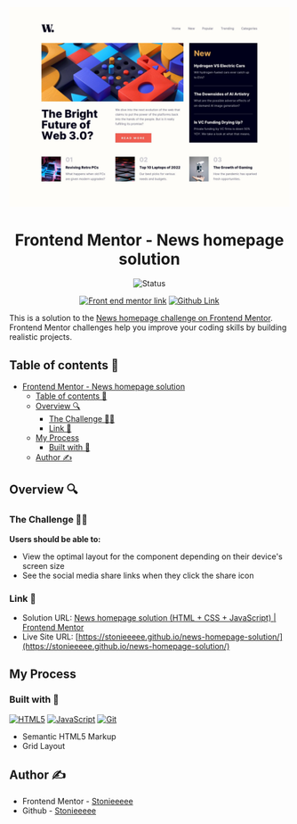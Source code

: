 ![News homepage Sample Photo](./design/desktop-design.jpg)

<div align="center">

# Frontend Mentor - News homepage solution

<!-- custom shield.io links -->
![Status][shield-link]<br>

[shield-link]: https://img.shields.io/badge/STATUS-COMPLETE-00ff55

[![Front end mentor link][shield-link2]][my-link2] [![Github Link][shield-link3]][my-link3]

[shield-link2]: https://img.shields.io/badge/_Profile-EJ--STONIEEEEE-6abecd?style=for-the-badge&logo=frontendmentor&logoColor=6abecd
[my-link2]: https://www.frontendmentor.io/profile/Stonieeeee
[shield-link3]: https://img.shields.io/badge/_Github-EJ--STONIEEEEE-adbac7?style=for-the-badge&logo=github&logoColor=adbac7
[my-link3]: https://github.com/Stonieeeee


</div>

This is a solution to the [News homepage challenge on Frontend Mentor](https://www.frontendmentor.io/challenges/news-homepage-H6SWTa1MFl). Frontend Mentor challenges help you improve your coding skills by building realistic projects.

## Table of contents 📌

- [Frontend Mentor - News homepage solution](#frontend-mentor---news-homepage-solution)
  - [Table of contents 📌](#table-of-contents-)
  - [Overview 🔍](#overview-)
    - [The Challenge 🧗‍♂️](#the-challenge-️)
    - [Link 🔗](#link-)
  - [My Process](#my-process)
    - [Built with 🔨](#built-with-)
  - [Author ✍️](#author-️)

## Overview 🔍

### The Challenge 🧗‍♂️

**Users should be able to:**

- View the optimal layout for the component depending on their device's screen size
- See the social media share links when they click the share icon

### Link 🔗

<!-- TBA LINKS -->

- Solution URL: [News homepage solution (HTML + CSS + JavaScript) | Frontend Mentor](https://www.frontendmentor.io/solutions/news-homepage-solution-kgKlndKRRo)
- Live Site URL: [https://stonieeeee.github.io/news-homepage-solution/](https://stonieeeee.github.io/news-homepage-solution/)

## My Process

### Built with 🔨

<!-- Bagdes -->

[![HTML5][design-link]][html-link] [![JavaScript][design-link2]][js-link] [![Git][design-link3]][git-link]

<!-- Badges-links -->

[design-link]: https://img.shields.io/badge/HTML5-E34F26?style=for-the-badge&logo=html5&logoColor=white

[html-link]: https://developer.mozilla.org/en-US/docs/Glossary/HTML5

[design-link2]: https://img.shields.io/badge/javascript-%23323330.svg?style=for-the-badge&logo=javascript&logoColor=%23F7DF1E

[js-link]: https://developer.mozilla.org/en-US/docs/Web/JavaScript

[design-link3]: https://img.shields.io/badge/Git-F05032?style=for-the-badge&logo=git&logoColor=white

[git-link]: https://git-scm.com

- Semantic HTML5 Markup
- Grid Layout

## Author ✍️

- Frontend Mentor - <a href="https://www.frontendmentor.io/profile/Stonieeeee" target="_blank">Stonieeeee</a>
- Github - <a href="https://github.com/Stonieeeee" target="_blank">Stonieeeee</a>